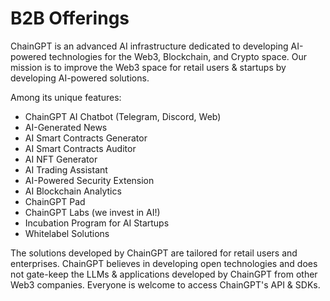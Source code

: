 # B2B Offerings

ChainGPT is an advanced AI infrastructure dedicated to developing AI-powered technologies for the Web3, Blockchain, and Crypto space. Our mission is to improve the Web3 space for retail users & startups by developing AI-powered solutions.

Among its unique features:

* ChainGPT AI Chatbot (Telegram, Discord, Web)
* AI-Generated News
* AI Smart Contracts Generator
* AI Smart Contracts Auditor
* AI NFT Generator
* AI Trading Assistant
* AI-Powered Security Extension
* AI Blockchain Analytics
* ChainGPT Pad
* ChainGPT Labs (we invest in AI!)
* Incubation Program for AI Startups
* Whitelabel Solutions

The solutions developed by ChainGPT are tailored for retail users and enterprises. ChainGPT believes in developing open technologies and does not gate-keep the LLMs & applications developed by ChainGPT from other Web3 companies. Everyone is welcome to access ChainGPT's API & SDKs.

